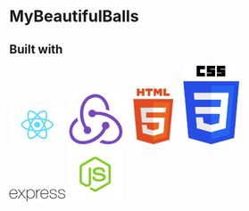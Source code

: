 # MyBeautifulBalls



## Built with

<img src="./client/src/styles/reactjs.png" alt="reactjs icon" title="Reactjs icon" width="100" />
<img src="./client/src/styles/redux.png" alt="redux icon" title="" width="100" />
<img src="./client/src/styles/html5.png" alt="html5 icon" title="" width="100" />
<img src="./client/src/styles/css3.png" alt="css3 icon" title="" width="100" />
<img src="./client/src/styles/express.png" alt="express icon" title="" width="100" />
<img src="./client/src/styles/nodejs.png" alt="nodejs icon" title="" width="100" />
